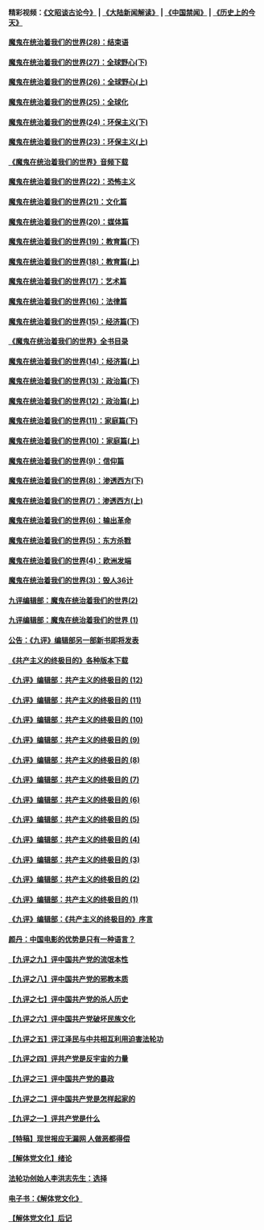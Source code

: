 #### 精彩视频：[《文昭谈古论今》](https://github.com/gfw-breaker/wenzhao/blob/master/README.md?t=12310331) | [《大陆新闻解读》](https://github.com/gfw-breaker/ntdtv-comedy/blob/master/README.md?t=12310331) | [《中国禁闻》](https://github.com/gfw-breaker/ntdtv-news/blob/master/README.md?t=12310331) | [《历史上的今天》](https://github.com/gfw-breaker/today-in-history/blob/master/README.md?t=12310331) 

#### [魔鬼在统治着我们的世界(28)：结束语](../pages/nsc422/n10936246.md?t=12310331) 

#### [魔鬼在统治着我们的世界(27)：全球野心(下)](../pages/nsc422/n10928319.md?t=12310331) 

#### [魔鬼在统治着我们的世界(26)：全球野心(上)](../pages/nsc422/n10900318.md?t=12310331) 

#### [魔鬼在统治着我们的世界(25)：全球化](../pages/nsc422/n10788205.md?t=12310331) 

#### [魔鬼在统治着我们的世界(24)：环保主义(下)](../pages/nsc422/n10695307.md?t=12310331) 

#### [魔鬼在统治着我们的世界(23)：环保主义(上)](../pages/nsc422/n10688613.md?t=12310331) 

#### [《魔鬼在统治着我们的世界》音频下载](../pages/nsc422/n10635553.md?t=12310331) 

#### [魔鬼在统治着我们的世界(22)：恐怖主义](../pages/nsc422/n10614727.md?t=12310331) 

#### [魔鬼在统治着我们的世界(21)：文化篇](../pages/nsc422/n10597706.md?t=12310331) 

#### [魔鬼在统治着我们的世界(20)：媒体篇](../pages/nsc422/n10586579.md?t=12310331) 

#### [魔鬼在统治着我们的世界(19)：教育篇(下)](../pages/nsc422/n10564808.md?t=12310331) 

#### [魔鬼在统治着我们的世界(18)：教育篇(上)](../pages/nsc422/n10526970.md?t=12310331) 

#### [魔鬼在统治着我们的世界(17)：艺术篇](../pages/nsc422/n10499093.md?t=12310331) 

#### [魔鬼在统治着我们的世界(16)：法律篇](../pages/nsc422/n10485969.md?t=12310331) 

#### [魔鬼在统治着我们的世界(15)：经济篇(下)](../pages/nsc422/n10469975.md?t=12310331) 

#### [《魔鬼在统治着我们的世界》全书目录](../pages/nsc422/n10464261.md?t=12310331) 

#### [魔鬼在统治着我们的世界(14)：经济篇(上)](../pages/nsc422/n10457370.md?t=12310331) 

#### [魔鬼在统治着我们的世界(13)：政治篇(下)](../pages/nsc422/n10448270.md?t=12310331) 

#### [魔鬼在统治着我们的世界(12)：政治篇(上)](../pages/nsc422/n10444576.md?t=12310331) 

#### [魔鬼在统治着我们的世界(11)：家庭篇(下)](../pages/nsc422/n10440961.md?t=12310331) 

#### [魔鬼在统治着我们的世界(10)：家庭篇(上)](../pages/nsc422/n10435448.md?t=12310331) 

#### [魔鬼在统治着我们的世界(9)：信仰篇](../pages/nsc422/n10432159.md?t=12310331) 

#### [魔鬼在统治着我们的世界(8)：渗透西方(下)](../pages/nsc422/n10429603.md?t=12310331) 

#### [魔鬼在统治着我们的世界(7)：渗透西方(上)](../pages/nsc422/n10426013.md?t=12310331) 

#### [魔鬼在统治着我们的世界(6)：输出革命](../pages/nsc422/n10421536.md?t=12310331) 

#### [魔鬼在统治着我们的世界(5)：东方杀戮](../pages/nsc422/n10417707.md?t=12310331) 

#### [魔鬼在统治着我们的世界(4)：欧洲发端](../pages/nsc422/n10414890.md?t=12310331) 

#### [魔鬼在统治着我们的世界(3)：毁人36计](../pages/nsc422/n10411583.md?t=12310331) 

#### [九评编辑部：魔鬼在统治着我们的世界(2)](../pages/nsc422/n10410036.md?t=12310331) 

#### [九评编辑部：魔鬼在统治着我们的世界 (1)](../pages/nsc422/n10406825.md?t=12310331) 

#### [公告：《九评》编辑部另一部新书即将发表](../pages/nsc422/n10405104.md?t=12310331) 

#### [《共产主义的终极目的》各种版本下载](../pages/nsc422/n10022138.md?t=12310331) 

#### [《九评》编辑部：共产主义的终极目的 (12)](../pages/nsc422/n9933272.md?t=12310331) 

#### [《九评》编辑部：共产主义的终极目的 (11)](../pages/nsc422/n9924973.md?t=12310331) 

#### [《九评》编辑部：共产主义的终极目的 (10)](../pages/nsc422/n9920883.md?t=12310331) 

#### [《九评》编辑部：共产主义的终极目的 (9)](../pages/nsc422/n9916363.md?t=12310331) 

#### [《九评》编辑部：共产主义的终极目的 (8)](../pages/nsc422/n9912488.md?t=12310331) 

#### [《九评》编辑部：共产主义的终极目的 (7)](../pages/nsc422/n9901176.md?t=12310331) 

#### [《九评》编辑部：共产主义的终极目的 (6)](../pages/nsc422/n9899359.md?t=12310331) 

#### [《九评》编辑部：共产主义的终极目的 (5)](../pages/nsc422/n9893174.md?t=12310331) 

#### [《九评》编辑部：共产主义的终极目的 (4)](../pages/nsc422/n9891246.md?t=12310331) 

#### [《九评》编辑部：共产主义的终极目的 (3)](../pages/nsc422/n9879879.md?t=12310331) 

#### [《九评》编辑部：共产主义的终极目的 (2)](../pages/nsc422/n9876205.md?t=12310331) 

#### [《九评》编辑部：共产主义的终极目的 (1)](../pages/nsc422/n9865857.md?t=12310331) 

#### [《九评》编辑部：《共产主义的终极目的》序言](../pages/nsc422/n9862666.md?t=12310331) 

#### [颜丹：中国电影的优势是只有一种语言？](../pages/nsc422/n9583062.md?t=12310331) 

#### [【九评之九】评中国共产党的流氓本性](../pages/nsc422/n737542.md?t=12310331) 

#### [【九评之八】评中国共产党的邪教本质](../pages/nsc422/n735942.md?t=12310331) 

#### [【九评之七】评中国共产党的杀人历史](../pages/nsc422/n733806.md?t=12310331) 

#### [【九评之六】评中国共产党破坏民族文化](../pages/nsc422/n731667.md?t=12310331) 

#### [【九评之五】评江泽民与中共相互利用迫害法轮功](../pages/nsc422/n730058.md?t=12310331) 

#### [【九评之四】评共产党是反宇宙的力量](../pages/nsc422/n727814.md?t=12310331) 

#### [【九评之三】评中国共产党的暴政](../pages/nsc422/n725597.md?t=12310331) 

#### [【九评之二】评中国共产党是怎样起家的](../pages/nsc422/n723946.md?t=12310331) 

#### [【九评之一】评共产党是什么](../pages/nsc422/n722529.md?t=12310331) 

#### [【特稿】现世报应无漏网 人做恶都得偿](../pages/nsc422/n4215167.md?t=12310331) 

#### [【解体党文化】绪论](../pages/nsc422/n1449356.md?t=12310331) 

#### [法轮功创始人李洪志先生：选择](../pages/nsc422/n3580738.md?t=12310331) 

#### [电子书：《解体党文化》](../pages/nsc422/n1573484.md?t=12310331) 

#### [【解体党文化】后记](../pages/nsc422/n1531999.md?t=12310331) 

